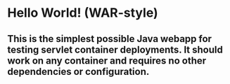 Hello World! (WAR-style)
===============

This is the simplest possible Java webapp for testing servlet container deployments.  It should work on any container and requires no other dependencies or configuration.
-------
